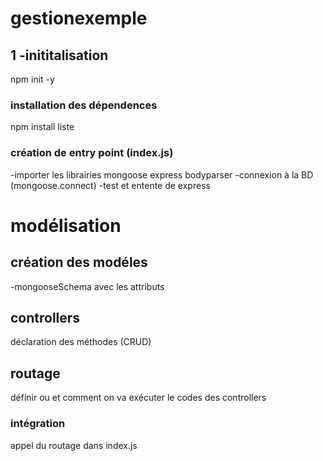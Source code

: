 # gestionexemple
## 1 -inititalisation
npm init -y
### installation des dépendences 
npm install liste
### création de entry point (index.js)
-importer les librairies mongoose express bodyparser
-connexion à la BD (mongoose.connect)
-test et entente de express
# modélisation
## création des modéles
-mongooseSchema avec les attributs
## controllers
déclaration des méthodes (CRUD)
## routage 
définir ou et comment on va exécuter le codes des controllers
### intégration
appel du routage dans index.js

 
